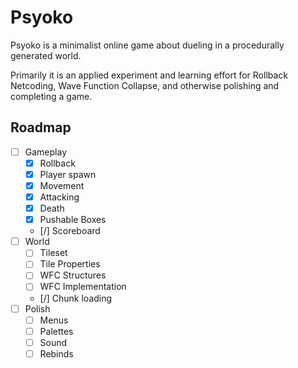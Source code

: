 # Psyoko

Psyoko is a minimalist online game about dueling in a procedurally generated world.

Primarily it is an applied experiment and learning effort for Rollback Netcoding, Wave Function Collapse, and otherwise polishing and completing a game.

## Roadmap

- [ ] Gameplay
  - [x] Rollback
  - [x] Player spawn
  - [x] Movement
  - [x] Attacking
  - [x] Death
  - [x] Pushable Boxes
  - [/] Scoreboard
- [ ] World
  - [ ] Tileset
  - [ ] Tile Properties
  - [ ] WFC Structures
  - [ ] WFC Implementation
  - [/] Chunk loading
- [ ] Polish
  - [ ] Menus
  - [ ] Palettes
  - [ ] Sound
  - [ ] Rebinds
